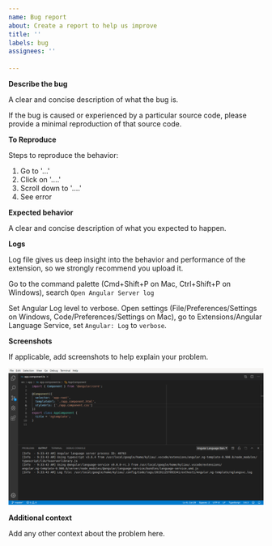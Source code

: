 ```yaml
---
name: Bug report
about: Create a report to help us improve
title: ''
labels: bug
assignees: ''

---
```


**Describe the bug**

A clear and concise description of what the bug is.

If the bug is caused or experienced by a particular source code, please provide a minimal
reproduction of that source code.

**To Reproduce**

Steps to reproduce the behavior:
1. Go to '...'
2. Click on '....'
3. Scroll down to '....'
4. See error

**Expected behavior**

A clear and concise description of what you expected to happen.

**Logs**

Log file gives us deep insight into the behavior and performance of the extension, so we strongly
recommend you upload it.

Go to the command palette (Cmd+Shift+P on Mac, Ctrl+Shift+P on Windows), search `Open Angular Server log`

Set Angular Log level to verbose.
Open settings (File/Preferences/Settings on Windows, Code/Preferences/Settings on Mac), go to Extensions/Angular Language Service, set `Angular: Log` to `verbose`.

**Screenshots**

If applicable, add screenshots to help explain your problem.

![Example Screenshot](./output.png)

**Additional context**

Add any other context about the problem here.
